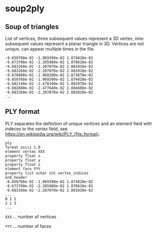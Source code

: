 # soup2ply

## Soup of triangles

List of vertices, three subsequent values represent a 3D vertex, nine subsequent values represent a planar triangle in 3D. Vertices are not unique, can appear multiple times in the file.

```
-9.659780e-02 -1.969390e-02 1.874010e-02
-9.673700e-02 -2.205980e-02 1.878610e-02
-9.683260e-02 -2.207070e-02 2.881010e-02
-9.683260e-02 -2.207070e-02 2.881010e-02
-9.670800e-02 -1.968200e-02 2.873670e-02
-9.659780e-02 -1.969390e-02 1.874010e-02
-9.682140e-02 -2.478340e-02 1.883970e-02
-9.692880e-02 -2.477640e-02 2.884680e-02
-9.683260e-02 -2.207070e-02 2.881010e-02
...
```

## PLY format

PLY separates the definition of unique vertices and an element field with indeces to the vertex field, see https://en.wikipedia.org/wiki/PLY_(file_format).

```
ply
format ascii 1.0
element vertex XXX
property float x 
property float y
property float z
element face YYY
property list uchar int vertex_indices
end_header
-9.659780e-02 -1.969390e-02 1.874010e-02
-9.673700e-02 -2.205980e-02 1.878610e-02
-9.683260e-02 -2.207070e-02 2.881010e-02
...
0 1 2
2 1 3
...
```
`XXX` ... number of vertices

`YYY` ... number of faces
